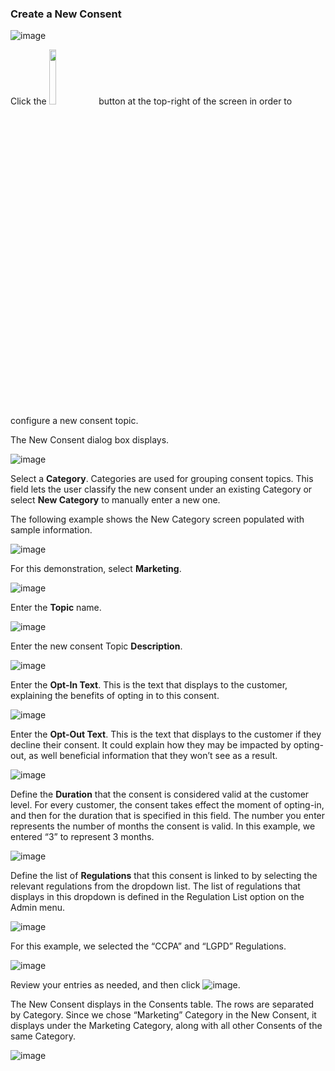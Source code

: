 ### Create a New Consent


![image](/articles/demo_project/DPM_Demo_Project/images/08_21_Consent_AdminConsent_Main.jpg)

Click the <img src="/articles/demo_project/DPM_Demo_Project/images/08_ICON_NewRegulation.png" width="15%" height="15%"> button at the top-right of the screen in order to configure a new consent topic. 

The New Consent dialog box displays.

![image](/articles/demo_project/DPM_Demo_Project/images/08_3_Consent_AdminConsent_Add.jpg)     

Select a **Category**. Categories are used for grouping consent topics. This field lets the user classify the new consent under an existing Category or select **New Category** to manually enter a new one.

The following example shows the New Category screen populated with sample information.

![image](/articles/demo_project/DPM_Demo_Project/images/08_18_Consent_AdminConsent_Add_All.jpg)    

For this demonstration, select **Marketing**.

![image](/articles/demo_project/DPM_Demo_Project/images/08_4_Consent_AdminConsent_Add1.jpg)    

Enter the **Topic** name. 

![image](/articles/demo_project/DPM_Demo_Project/images/08_10_Consent_AdminConsent_Add2.jpg)    

Enter the new consent Topic **Description**.

![image](/articles/demo_project/DPM_Demo_Project/images/08_11_Consent_AdminConsent_Add3.jpg)    

Enter the **Opt-In Text**. This is the text that displays to the customer, explaining the benefits of opting in to this consent.

![image](/articles/demo_project/DPM_Demo_Project/images/08_12_Consent_AdminConsent_Add4.jpg)     

Enter the **Opt-Out Text**. This is the text that displays to the customer if they decline their consent. It could explain how they may be impacted by opting-out, as well beneficial information that they won’t see as a result. 

![image](/articles/demo_project/DPM_Demo_Project/images/08_13_Consent_AdminConsent_Add5.jpg)     

Define the **Duration** that the consent is considered valid at the customer level. For every customer, the consent takes effect the moment of opting-in, and then for the duration that is specified in this field. The number you enter represents the number of months the consent is valid. In this example, we entered “3” to represent 3 months.

![image](/articles/demo_project/DPM_Demo_Project/images/08_14_Consent_AdminConsent_Add6.jpg) 

Define the list of **Regulations** that this consent is linked to by selecting the relevant regulations from the dropdown list. The list of regulations that displays in this dropdown is defined in the Regulation List option on the Admin menu. 

![image](/articles/demo_project/DPM_Demo_Project/images/08_15_Consent_AdminConsent_Add7.jpg)    

For this example, we selected the “CCPA” and “LGPD” Regulations.

![image](/articles/demo_project/DPM_Demo_Project/images/08_18_Consent_AdminConsent_Add_All.jpg)    

Review your entries as needed, and then click ![image](/articles/demo_project/DPM_Demo_Project/images/08_ICON_Save.jpg).

The New Consent displays in the Consents table. The rows are separated by Category. Since we chose “Marketing” Category in the New Consent, it displays under the Marketing Category, along with all other Consents of the same Category.

![image](/articles/demo_project/DPM_Demo_Project/images/08_5_Consent_AdminConsent_Add10.jpg)     
